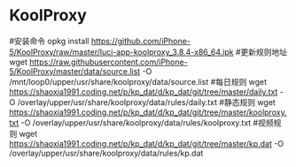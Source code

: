 # KoolProxy
#安装命令
opkg install https://github.com/iPhone-5/KoolProxy/raw/master/luci-app-koolproxy_3.8.4-x86_64.ipk
#更新规则地址
wget https://raw.githubusercontent.com/iPhone-5/KoolProxy/master/data/source.list -O /mnt/loop0/upper/usr/share/koolproxy/data/source.list
#每日规则
wget https://shaoxia1991.coding.net/p/kp_dat/d/kp_dat/git/tree/master/daily.txt -O /overlay/upper/usr/share/koolproxy/data/rules/daily.txt
#静态规则
wget https://shaoxia1991.coding.net/p/kp_dat/d/kp_dat/git/tree/master/koolproxy.txt -O /overlay/upper/usr/share/koolproxy/data/rules/koolproxy.txt
#视频规则
wget https://shaoxia1991.coding.net/p/kp_dat/d/kp_dat/git/tree/master/kp.dat -O /overlay/upper/usr/share/koolproxy/data/rules/kp.dat
